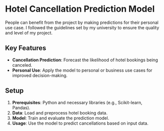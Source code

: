 # Hotel Cancellation Prediction Model
People can benefit from the project by making predictions for their personal use case. I followed the guidelines set by my university to ensure the quality and level of my project. 

## Key Features

- **Cancellation Prediction**: Forecast the likelihood of hotel bookings being canceled.
- **Personal Use**: Apply the model to personal or business use cases for improved decision-making.

## Setup

1. **Prerequisites**: Python and necessary libraries (e.g., Scikit-learn, Pandas).
2. **Data**: Load and preprocess hotel booking data.
3. **Model**: Train and evaluate the prediction model.
4. **Usage**: Use the model to predict cancellations based on input data.
